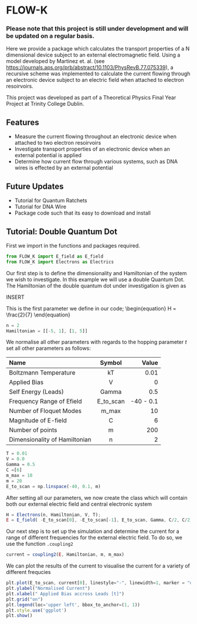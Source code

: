 # FLOW-K

### Please note that this project is still under development and will be updated on a regular basis.

Here we provide a package which calculates the transport properties of a N dimensional device subject to an external electromagnetic field. 
Using a model developed by Martinez et. al. (see https://journals.aps.org/prb/abstract/10.1103/PhysRevB.77.075339), a recursive scheme was implemented to calculate the current flowing through an electronic device subject to an electric field when attached to electron resoirvoirs. 

This project was developed as part of a Theoretical Physics Final Year Project at Trinity College Dublin. 

## Features
- Measure the current flowing throughout an electronic device when attached to two electron resoirvoirs
- Investigate transport properties of an electronic device when an external potential is applied
- Determine how current flow through various systems, such as DNA wires is effected by an external potential

## Future Updates
- Tutorial for Quantum Ratchets
- Tutorial for DNA Wire
- Package code such that its easy to download and install

## Tutorial: Double Quantum Dot

First we import in the functions and packages required.

```javascript
from FLOW_K import E_field as E_field
from FLOW_K import Electrons as Electrics
```

Our first step is to define the dimensionality and Hamiltonian of the system we wish to investigate. In this example we will use a double Quantum Dot. The Hamiltonian of the double quantum dot under investigation is given as 

INSERT

This is the first parameter we define in our code;
\begin{equation}
  H = \frac{2}{7}
\end{equation}

```javascript
n = 2
Hamiltonian = [[-5, 1], [1, 5]]
```

We normalise all other parameters with regards to the hopping parameter $t$ set all other parameters as follows:


| Name      | Symbol   | Value  |
| :------------- | :----------: | -----------: |
|  Boltzmann Temperature | kT  | 0.01  |
|  Applied Bias | V   | 0   |
|  Self Energy (Leads) | Gamma   | 0.5|
|  Frequency Range of Efield | E_to_scan   | -40 - 0.1   |
| Number of Floquet Modes | m_max | 10  |
| Magnitude of E-field | C | 6 |
| Number of points | m | 200 |
| Dimensionality of Hamiltonian | n | 2 |

```javascript
T = 0.01 
V = 0.0 
Gamma = 0.5
C =[6]
m_max = 10
m = 20 
E_to_scan = np.linspace(-40, 0.1, m)
```

After setting all our parameters, we now create the class which will contain both our external electric field and central electronic system

```javascript
H = Electrons(n, Hamiltonian, V, T);  
E = E_field( -E_to_scan[0], -E_to_scan[-1], E_to_scan, Gamma, C/2, C/2)
```

Our next step is to set up the simulation and determine the current for a range of different frequencies for the external electric field. 
To do so, we use the function `.coupling2` 

```javascript
current = coupling2(E, Hamiltonian, m, m_max) 
```
We can plot the results of the current to visualise the current for a variety of different frequcies

```javascript
plt.plot(E_to_scan, current[0], linestyle="-", linewidth=1, marker = "o", markersize = 0)
plt.ylabel("Normalised Current")
plt.xlabel(" Applied Bias accross Leads [t]")
plt.grid("on")
plt.legend(loc='upper left', bbox_to_anchor=(1, 1))
plt.style.use('ggplot')
plt.show()
```
